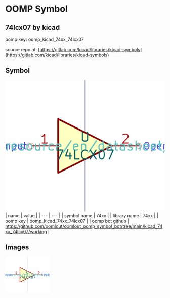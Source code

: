 # OOMP Symbol  
## 74lcx07  by kicad  
  
oomp key: oomp_kicad_74xx_74lcx07  
  
source repo at: [https://gitlab.com/kicad/libraries/kicad-symbols](https://gitlab.com/kicad/libraries/kicad-symbols)  
## Symbol  
  
[![working.png](working_600.png)](working.png)  
| name | value | 
| --- | --- | 
| symbol name | 74xx | 
| library name | 74xx | 
| oomp key | oomp_kicad_74xx_74lcx07 | 
| oomp bot github | https://github.com/oomlout/oomlout_oomp_symbol_bot/tree/main/kicad_74xx_74lcx07/working | 
## Images  
  
[![working.png](working_140.png)](working.png)  
